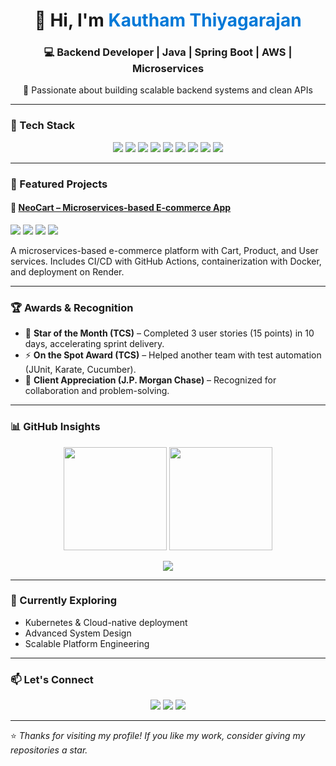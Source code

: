 <!-- HEADER SECTION -->
<h1 align="center">👋 Hi, I'm <span style="color:#0078D7;">Kautham Thiyagarajan</span></h1>
<h3 align="center">💻 Backend Developer | Java | Spring Boot | AWS | Microservices</h3>
<p align="center">🚀 Passionate about building scalable backend systems and clean APIs</p>

---

<!-- TECH STACK -->
### 🧠 Tech Stack  
<p align="center">
  <img src="https://img.shields.io/badge/Java-ED8B00?style=for-the-badge&logo=openjdk&logoColor=white"/>
  <img src="https://img.shields.io/badge/Spring%20Boot-6DB33F?style=for-the-badge&logo=springboot&logoColor=white"/>
  <img src="https://img.shields.io/badge/PostgreSQL-336791?style=for-the-badge&logo=postgresql&logoColor=white"/>
  <img src="https://img.shields.io/badge/AWS-232F3E?style=for-the-badge&logo=amazon-aws&logoColor=white"/>
  <img src="https://img.shields.io/badge/Docker-2496ED?style=for-the-badge&logo=docker&logoColor=white"/>
  <img src="https://img.shields.io/badge/Jenkins-D24939?style=for-the-badge&logo=jenkins&logoColor=white"/>
  <img src="https://img.shields.io/badge/JUnit5-25A162?style=for-the-badge&logo=junit5&logoColor=white"/>
  <img src="https://img.shields.io/badge/Git-F05032?style=for-the-badge&logo=git&logoColor=white"/>
  <img src="https://img.shields.io/badge/IntelliJ_IDEA-000000?style=for-the-badge&logo=intellij-idea&logoColor=white"/>
</p>

---

<!-- FEATURED PROJECTS -->
### 🚀 Featured Projects

#### 🛒 [NeoCart – Microservices-based E-commerce App](https://github.com/kautham7473/Ecommerce)
<p>
  <img src="https://img.shields.io/badge/SpringBoot-green?style=flat-square"/> 
  <img src="https://img.shields.io/badge/AWS-orange?style=flat-square"/> 
  <img src="https://img.shields.io/badge/Docker-blue?style=flat-square"/> 
  <img src="https://img.shields.io/badge/PostgreSQL-lightblue?style=flat-square"/> 
</p>
A microservices-based e-commerce platform with Cart, Product, and User services.  
Includes CI/CD with GitHub Actions, containerization with Docker, and deployment on Render.  

---

<!-- AWARDS -->
### 🏆 Awards & Recognition
- 🥇 **Star of the Month (TCS)** – Completed 3 user stories (15 points) in 10 days, accelerating sprint delivery.  
- ⚡ **On the Spot Award (TCS)** – Helped another team with test automation (JUnit, Karate, Cucumber).  
- 🌟 **Client Appreciation (J.P. Morgan Chase)** – Recognized for collaboration and problem-solving.  

---

<!-- GITHUB STATS -->
### 📊 GitHub Insights  
<p align="center">
  <img src="https://github-readme-stats.vercel.app/api?username=kautham7473&show_icons=true&theme=radical" height="165">
  <img src="https://github-readme-streak-stats.herokuapp.com/?user=kautham7473&theme=radical" height="165">
</p>
<p align="center">
  <img src="https://github-readme-stats.vercel.app/api/top-langs/?username=kautham7473&layout=compact&theme=radical">
</p>

---

<!-- LEARNING -->
### 🌱 Currently Exploring
- Kubernetes & Cloud-native deployment  
- Advanced System Design  
- Scalable Platform Engineering  

---

<!-- CONNECT -->
### 📫 Let's Connect
<p align="center">
  <a href="https://linkedin.com/in/kautham-thiyagarajan" target="_blank"><img src="https://img.shields.io/badge/LinkedIn-0077B5?style=for-the-badge&logo=linkedin&logoColor=white"/></a>
  <a href="mailto:kauthamthiyagarajan@gmail.com"><img src="https://img.shields.io/badge/Email-D14836?style=for-the-badge&logo=gmail&logoColor=white"/></a>
  <a href="https://github.com/kautham7473"><img src="https://img.shields.io/badge/GitHub-181717?style=for-the-badge&logo=github&logoColor=white"/></a>
</p>

---
⭐ *Thanks for visiting my profile! If you like my work, consider giving my repositories a star.*
